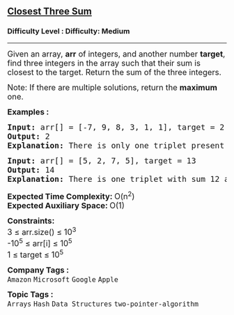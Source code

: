 <h2><a href="https://www.geeksforgeeks.org/problems/three-sum-closest/1?page=1&company=Google&difficulty=Basic,Easy,Medium,Hard&status=unsolved,attempted&sortBy=submissions">Closest Three Sum</a></h2><h3>Difficulty Level : Difficulty: Medium</h3><hr><div class="problems_problem_content__Xm_eO"><p><span style="font-size: 18px;">Given an array, <strong>a</strong><strong>rr</strong> of integers, and another number <strong>target</strong>, find three integers in the array such that their sum is closest to the target. Return the sum of the three integers.</span></p>
<p><span style="font-size: 18px;">Note: If there are multiple solutions, return the <strong>maximum</strong> one.</span></p>
<p><span style="font-size: 18px;"><strong>Examples :</strong></span></p>
<pre><span style="font-size: 18px;"><strong>Input: </strong>arr[] = [-7, 9, 8, 3, 1, 1], target = 2
<strong>Output: </strong>2<strong>
Explanation: </strong>There is only one triplet present in the array where elements are -7,8,1 whose sum is 2.</span>
</pre>
<pre><span style="font-size: 18px;"><strong>Input: </strong>arr[] = [5, 2, 7, 5], target = 13<br><strong>Output: </strong>14<strong>
Explanation: </strong>There is one triplet with sum 12 and other with sum 14 in the array. Triplet elements are 5, 2, 5 and 2, 7, 5 respectively. Since abs(13-12) ==abs(13-14) maximum triplet sum will be preferred i.e 14.</span></pre>
<p><span style="font-size: 18px;"><strong>Expected Time Complexity:&nbsp;</strong>O(n<sup>2</sup>)<br><strong>Expected Auxiliary Space:&nbsp;</strong>O(1)</span></p>
<p><span style="font-size: 18px;"><strong>Constraints:</strong><br>3 ≤ arr.size() ≤ 10<sup>3</sup><br>-10<sup>5</sup> ≤ arr[i] ≤ 10<sup>5</sup><br>1 ≤ target&nbsp;≤ 10<sup>5</sup></span></p></div><p><span style=font-size:18px><strong>Company Tags : </strong><br><code>Amazon</code>&nbsp;<code>Microsoft</code>&nbsp;<code>Google</code>&nbsp;<code>Apple</code>&nbsp;<br><p><span style=font-size:18px><strong>Topic Tags : </strong><br><code>Arrays</code>&nbsp;<code>Hash</code>&nbsp;<code>Data Structures</code>&nbsp;<code>two-pointer-algorithm</code>&nbsp;